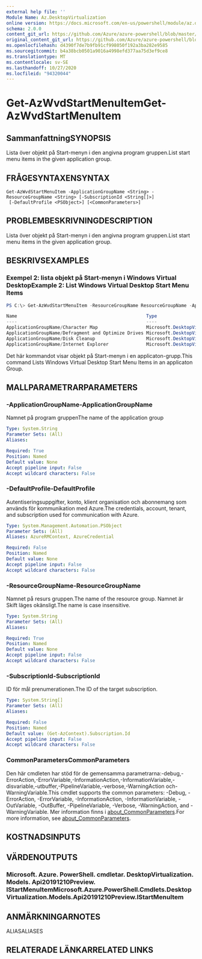 ```yaml
---
external help file: ''
Module Name: Az.DesktopVirtualization
online version: https://docs.microsoft.com/en-us/powershell/module/az.desktopvirtualization/get-azwvdstartmenuitem
schema: 2.0.0
content_git_url: https://github.com/Azure/azure-powershell/blob/master/src/DesktopVirtualization/help/Get-AzWvdStartMenuItem.md
original_content_git_url: https://github.com/Azure/azure-powershell/blob/master/src/DesktopVirtualization/help/Get-AzWvdStartMenuItem.md
ms.openlocfilehash: d4390f7de7b9fb91cf998050f192a3ba282e9585
ms.sourcegitcommit: b4a38bcb0501a9016a4998efd377aa75d3ef9ce8
ms.translationtype: MT
ms.contentlocale: sv-SE
ms.lasthandoff: 10/27/2020
ms.locfileid: "94320044"
---
```

# <span data-ttu-id="deb5e-101">Get-AzWvdStartMenuItem</span><span class="sxs-lookup"><span data-stu-id="deb5e-101">Get-AzWvdStartMenuItem</span></span>

## <span data-ttu-id="deb5e-102">Sammanfattning</span><span class="sxs-lookup"><span data-stu-id="deb5e-102">SYNOPSIS</span></span>
<span data-ttu-id="deb5e-103">Lista över objekt på Start-menyn i den angivna program gruppen.</span><span class="sxs-lookup"><span data-stu-id="deb5e-103">List start menu items in the given application group.</span></span>

## <span data-ttu-id="deb5e-104">FRÅGESYNTAXEN</span><span class="sxs-lookup"><span data-stu-id="deb5e-104">SYNTAX</span></span>

```
Get-AzWvdStartMenuItem -ApplicationGroupName <String> -ResourceGroupName <String> [-SubscriptionId <String[]>]
 [-DefaultProfile <PSObject>] [<CommonParameters>]
```

## <span data-ttu-id="deb5e-105">PROBLEMBESKRIVNING</span><span class="sxs-lookup"><span data-stu-id="deb5e-105">DESCRIPTION</span></span>
<span data-ttu-id="deb5e-106">Lista över objekt på Start-menyn i den angivna program gruppen.</span><span class="sxs-lookup"><span data-stu-id="deb5e-106">List start menu items in the given application group.</span></span>

## <span data-ttu-id="deb5e-107">BESKRIVS</span><span class="sxs-lookup"><span data-stu-id="deb5e-107">EXAMPLES</span></span>

### <span data-ttu-id="deb5e-108">Exempel 2: lista objekt på Start-menyn i Windows Virtual Desktop</span><span class="sxs-lookup"><span data-stu-id="deb5e-108">Example 2: List Windows Virtual Desktop Start Menu Items</span></span>
```powershell
PS C:\> Get-AzWvdStartMenuItem -ResourceGroupName ResourceGroupName -ApplicationGroupName ApplicationGroupName

Name                                                Type
----                                                ----
ApplicationGroupName/Character Map                  Microsoft.DesktopVirtualization/applicationgroups/startmenuitems
ApplicationGroupName/Defragment and Optimize Drives Microsoft.DesktopVirtualization/applicationgroups/startmenuitems
ApplicationGroupName/Disk Cleanup                   Microsoft.DesktopVirtualization/applicationgroups/startmenuitems
ApplicationGroupName/Internet Explorer              Microsoft.DesktopVirtualization/applicationgroups/startmenuitems
```

<span data-ttu-id="deb5e-109">Det här kommandot visar objekt på Start-menyn i en applicaton-grupp.</span><span class="sxs-lookup"><span data-stu-id="deb5e-109">This command Lists Windows Virtual Desktop Start Menu Items in an applicaton Group.</span></span>

## <span data-ttu-id="deb5e-110">MALLPARAMETRAR</span><span class="sxs-lookup"><span data-stu-id="deb5e-110">PARAMETERS</span></span>

### <span data-ttu-id="deb5e-111">-ApplicationGroupName</span><span class="sxs-lookup"><span data-stu-id="deb5e-111">-ApplicationGroupName</span></span>
<span data-ttu-id="deb5e-112">Namnet på program gruppen</span><span class="sxs-lookup"><span data-stu-id="deb5e-112">The name of the application group</span></span>

```yaml
Type: System.String
Parameter Sets: (All)
Aliases:

Required: True
Position: Named
Default value: None
Accept pipeline input: False
Accept wildcard characters: False
```

### <span data-ttu-id="deb5e-113">-DefaultProfile</span><span class="sxs-lookup"><span data-stu-id="deb5e-113">-DefaultProfile</span></span>
<span data-ttu-id="deb5e-114">Autentiseringsuppgifter, konto, klient organisation och abonnemang som används för kommunikation med Azure.</span><span class="sxs-lookup"><span data-stu-id="deb5e-114">The credentials, account, tenant, and subscription used for communication with Azure.</span></span>

```yaml
Type: System.Management.Automation.PSObject
Parameter Sets: (All)
Aliases: AzureRMContext, AzureCredential

Required: False
Position: Named
Default value: None
Accept pipeline input: False
Accept wildcard characters: False
```

### <span data-ttu-id="deb5e-115">-ResourceGroupName</span><span class="sxs-lookup"><span data-stu-id="deb5e-115">-ResourceGroupName</span></span>
<span data-ttu-id="deb5e-116">Namnet på resurs gruppen.</span><span class="sxs-lookup"><span data-stu-id="deb5e-116">The name of the resource group.</span></span>
<span data-ttu-id="deb5e-117">Namnet är Skift läges okänsligt.</span><span class="sxs-lookup"><span data-stu-id="deb5e-117">The name is case insensitive.</span></span>

```yaml
Type: System.String
Parameter Sets: (All)
Aliases:

Required: True
Position: Named
Default value: None
Accept pipeline input: False
Accept wildcard characters: False
```

### <span data-ttu-id="deb5e-118">-SubscriptionId</span><span class="sxs-lookup"><span data-stu-id="deb5e-118">-SubscriptionId</span></span>
<span data-ttu-id="deb5e-119">ID för mål prenumerationen.</span><span class="sxs-lookup"><span data-stu-id="deb5e-119">The ID of the target subscription.</span></span>

```yaml
Type: System.String[]
Parameter Sets: (All)
Aliases:

Required: False
Position: Named
Default value: (Get-AzContext).Subscription.Id
Accept pipeline input: False
Accept wildcard characters: False
```

### <span data-ttu-id="deb5e-120">CommonParameters</span><span class="sxs-lookup"><span data-stu-id="deb5e-120">CommonParameters</span></span>
<span data-ttu-id="deb5e-121">Den här cmdleten har stöd för de gemensamma parametrarna:-debug,-ErrorAction,-ErrorVariable,-InformationAction,-InformationVariable,-disvariable,-utbuffer,-PipelineVariable,-verbose,-WarningAction och-WarningVariable.</span><span class="sxs-lookup"><span data-stu-id="deb5e-121">This cmdlet supports the common parameters: -Debug, -ErrorAction, -ErrorVariable, -InformationAction, -InformationVariable, -OutVariable, -OutBuffer, -PipelineVariable, -Verbose, -WarningAction, and -WarningVariable.</span></span> <span data-ttu-id="deb5e-122">Mer information finns i [about_CommonParameters](http://go.microsoft.com/fwlink/?LinkID=113216).</span><span class="sxs-lookup"><span data-stu-id="deb5e-122">For more information, see [about_CommonParameters](http://go.microsoft.com/fwlink/?LinkID=113216).</span></span>

## <span data-ttu-id="deb5e-123">KOSTNADS</span><span class="sxs-lookup"><span data-stu-id="deb5e-123">INPUTS</span></span>

## <span data-ttu-id="deb5e-124">VÄRDEN</span><span class="sxs-lookup"><span data-stu-id="deb5e-124">OUTPUTS</span></span>

### <span data-ttu-id="deb5e-125">Microsoft. Azure. PowerShell. cmdletar. DesktopVirtualization. Models. Api20191210Preview. IStartMenuItem</span><span class="sxs-lookup"><span data-stu-id="deb5e-125">Microsoft.Azure.PowerShell.Cmdlets.DesktopVirtualization.Models.Api20191210Preview.IStartMenuItem</span></span>

## <span data-ttu-id="deb5e-126">ANMÄRKNINGAR</span><span class="sxs-lookup"><span data-stu-id="deb5e-126">NOTES</span></span>

<span data-ttu-id="deb5e-127">ALIAS</span><span class="sxs-lookup"><span data-stu-id="deb5e-127">ALIASES</span></span>

## <span data-ttu-id="deb5e-128">RELATERADE LÄNKAR</span><span class="sxs-lookup"><span data-stu-id="deb5e-128">RELATED LINKS</span></span>

